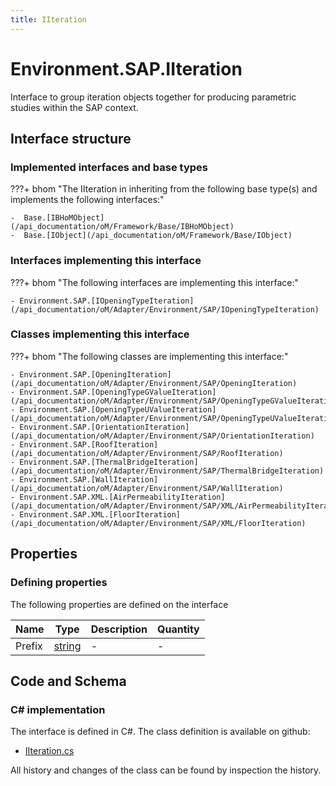 ```yaml
---
title: IIteration
---
```


# Environment.SAP.IIteration

Interface to group iteration objects together for producing parametric studies within the SAP context.

## Interface structure

### Implemented interfaces and base types

???+ bhom "The IIteration in inheriting from the following base type(s) and implements the following interfaces:"

    -  Base.[IBHoMObject](/api_documentation/oM/Framework/Base/IBHoMObject)
    -  Base.[IObject](/api_documentation/oM/Framework/Base/IObject)


### Interfaces implementing this interface

???+ bhom "The following interfaces are implementing this interface:"

    - Environment.SAP.[IOpeningTypeIteration](/api_documentation/oM/Adapter/Environment/SAP/IOpeningTypeIteration)


### Classes implementing this interface

???+ bhom "The following classes are implementing this interface:"

    - Environment.SAP.[OpeningIteration](/api_documentation/oM/Adapter/Environment/SAP/OpeningIteration)
    - Environment.SAP.[OpeningTypeGValueIteration](/api_documentation/oM/Adapter/Environment/SAP/OpeningTypeGValueIteration)
    - Environment.SAP.[OpeningTypeUValueIteration](/api_documentation/oM/Adapter/Environment/SAP/OpeningTypeUValueIteration)
    - Environment.SAP.[OrientationIteration](/api_documentation/oM/Adapter/Environment/SAP/OrientationIteration)
    - Environment.SAP.[RoofIteration](/api_documentation/oM/Adapter/Environment/SAP/RoofIteration)
    - Environment.SAP.[ThermalBridgeIteration](/api_documentation/oM/Adapter/Environment/SAP/ThermalBridgeIteration)
    - Environment.SAP.[WallIteration](/api_documentation/oM/Adapter/Environment/SAP/WallIteration)
    - Environment.SAP.XML.[AirPermeabilityIteration](/api_documentation/oM/Adapter/Environment/SAP/XML/AirPermeabilityIteration)
    - Environment.SAP.XML.[FloorIteration](/api_documentation/oM/Adapter/Environment/SAP/XML/FloorIteration)


## Properties



### Defining properties

The following properties are defined on the interface

| Name             | Type             | Description      | Quantity         |
|------------------|------------------|------------------|------------------|
| Prefix | [string](https://learn.microsoft.com/en-us/dotnet/api/System.String?view=netstandard-2.0) | - | - |


## Code and Schema

### C# implementation

The interface is defined in C#. The class definition is available on github:

- [IIteration.cs](https://github.com/BHoM/SAP_Toolkit/blob/develop/SAP_oM/Iteration/IIteration.cs)

All history and changes of the class can be found by inspection the history.
